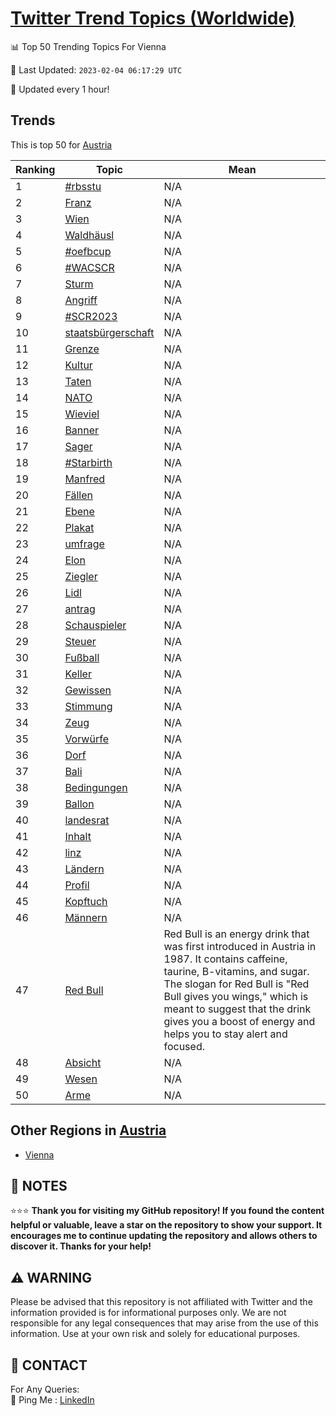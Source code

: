 [Twitter Trend Topics (Worldwide)](https://github.com/ErcinDedeoglu/Twitter-Trend-Topics)
==========


📊 Top 50 Trending Topics For Vienna

📆 Last Updated: `2023-02-04 06:17:29 UTC`

🔧 Updated every 1 hour!


## Trends

This is top 50 for [Austria](</Austria>)

| Ranking | Topic | Mean |
| ------- | ------------ | ------------ |
| 1 | [#rbsstu](http://twitter.com/search?q=%23rbsstu) | N/A |
| 2 | [Franz](http://twitter.com/search?q=Franz) | N/A |
| 3 | [Wien](http://twitter.com/search?q=Wien) | N/A |
| 4 | [Waldhäusl](http://twitter.com/search?q=Waldh%c3%a4usl) | N/A |
| 5 | [#oefbcup](http://twitter.com/search?q=%23oefbcup) | N/A |
| 6 | [#WACSCR](http://twitter.com/search?q=%23WACSCR) | N/A |
| 7 | [Sturm](http://twitter.com/search?q=Sturm) | N/A |
| 8 | [Angriff](http://twitter.com/search?q=Angriff) | N/A |
| 9 | [#SCR2023](http://twitter.com/search?q=%23SCR2023) | N/A |
| 10 | [staatsbürgerschaft](http://twitter.com/search?q=staatsb%c3%bcrgerschaft) | N/A |
| 11 | [Grenze](http://twitter.com/search?q=Grenze) | N/A |
| 12 | [Kultur](http://twitter.com/search?q=Kultur) | N/A |
| 13 | [Taten](http://twitter.com/search?q=Taten) | N/A |
| 14 | [NATO](http://twitter.com/search?q=NATO) | N/A |
| 15 | [Wieviel](http://twitter.com/search?q=Wieviel) | N/A |
| 16 | [Banner](http://twitter.com/search?q=Banner) | N/A |
| 17 | [Sager](http://twitter.com/search?q=Sager) | N/A |
| 18 | [#Starbirth](http://twitter.com/search?q=%23Starbirth) | N/A |
| 19 | [Manfred](http://twitter.com/search?q=Manfred) | N/A |
| 20 | [Fällen](http://twitter.com/search?q=F%c3%a4llen) | N/A |
| 21 | [Ebene](http://twitter.com/search?q=Ebene) | N/A |
| 22 | [Plakat](http://twitter.com/search?q=Plakat) | N/A |
| 23 | [umfrage](http://twitter.com/search?q=umfrage) | N/A |
| 24 | [Elon](http://twitter.com/search?q=Elon) | N/A |
| 25 | [Ziegler](http://twitter.com/search?q=Ziegler) | N/A |
| 26 | [Lidl](http://twitter.com/search?q=Lidl) | N/A |
| 27 | [antrag](http://twitter.com/search?q=antrag) | N/A |
| 28 | [Schauspieler](http://twitter.com/search?q=Schauspieler) | N/A |
| 29 | [Steuer](http://twitter.com/search?q=Steuer) | N/A |
| 30 | [Fußball](http://twitter.com/search?q=Fu%c3%9fball) | N/A |
| 31 | [Keller](http://twitter.com/search?q=Keller) | N/A |
| 32 | [Gewissen](http://twitter.com/search?q=Gewissen) | N/A |
| 33 | [Stimmung](http://twitter.com/search?q=Stimmung) | N/A |
| 34 | [Zeug](http://twitter.com/search?q=Zeug) | N/A |
| 35 | [Vorwürfe](http://twitter.com/search?q=Vorw%c3%bcrfe) | N/A |
| 36 | [Dorf](http://twitter.com/search?q=Dorf) | N/A |
| 37 | [Bali](http://twitter.com/search?q=Bali) | N/A |
| 38 | [Bedingungen](http://twitter.com/search?q=Bedingungen) | N/A |
| 39 | [Ballon](http://twitter.com/search?q=Ballon) | N/A |
| 40 | [landesrat](http://twitter.com/search?q=landesrat) | N/A |
| 41 | [Inhalt](http://twitter.com/search?q=Inhalt) | N/A |
| 42 | [linz](http://twitter.com/search?q=linz) | N/A |
| 43 | [Ländern](http://twitter.com/search?q=L%c3%a4ndern) | N/A |
| 44 | [Profil](http://twitter.com/search?q=Profil) | N/A |
| 45 | [Kopftuch](http://twitter.com/search?q=Kopftuch) | N/A |
| 46 | [Männern](http://twitter.com/search?q=M%c3%a4nnern) | N/A |
| 47 | [Red Bull](http://twitter.com/search?q=Red+Bull) | Red Bull is an energy drink that was first introduced in Austria in 1987. It contains caffeine, taurine, B-vitamins, and sugar. The slogan for Red Bull is "Red Bull gives you wings," which is meant to suggest that the drink gives you a boost of energy and helps you to stay alert and focused. |
| 48 | [Absicht](http://twitter.com/search?q=Absicht) | N/A |
| 49 | [Wesen](http://twitter.com/search?q=Wesen) | N/A |
| 50 | [Arme](http://twitter.com/search?q=Arme) | N/A |



## Other Regions in [Austria](</Austria>)

* [Vienna](</Austria/Vienna.md>)



## 📝 NOTES

⭐⭐⭐ **Thank you for visiting my GitHub repository! If you found the content helpful or valuable, leave a star on the repository to show your support. It encourages me to continue updating the repository and allows others to discover it. Thanks for your help!**


## ⚠️ WARNING

Please be advised that this repository is not affiliated with Twitter and the information provided is for informational purposes only. We are not responsible for any legal consequences that may arise from the use of this information. Use at your own risk and solely for educational purposes.


## 📨 CONTACT

 For Any Queries:  
            🏓 Ping Me : [LinkedIn](https://www.linkedin.com/in/ercindedeoglu/)
